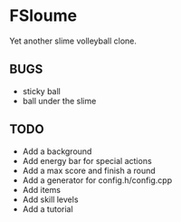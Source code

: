 FSloume
=======

Yet another slime volleyball clone.

BUGS
----
* sticky ball
* ball under the slime

TODO
----
* Add a background
* Add energy bar for special actions
* Add a max score and finish a round
* Add a generator for config.h/config.cpp
* Add items
* Add skill levels
* Add a tutorial
